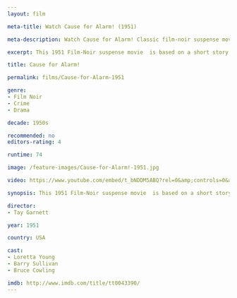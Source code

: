 ```yaml
---
layout: film

meta-title: Watch Cause for Alarm! (1951)

meta-description: Watch Cause for Alarm! Classic film-noir suspense movie. Old classic Film-Noir movies at la La Filmothèque.

excerpt: This 1951 Film-Noir suspense movie  is based on a short story by Larry Marcus. Mr. Jones is an invalid husband who wrongfully believes his wife Ellen  and his doctor are having an affair and also conspiring to kill him. He describes that suspicion in a letter, which creates a serious concern when he suffers a fatal collapse and die.

title: Cause for Alarm!

permalink: films/Cause-for-Alarm-1951

genre:
- Film Noir
- Crime
- Drama

decade: 1950s

recommended: no
editors-rating: 4

runtime: 74

image: /feature-images/Cause-for-Alarm!-1951.jpg

video: https://www.youtube.com/embed/t_bNDDM5ABQ?rel=0&amp;controls=0&amp;showinfo=0

synopsis: This 1951 Film-Noir suspense movie  is based on a short story by Larry Marcus. Mr. Jones is an invalid husband who wrongfully believes his wife Ellen  and his doctor are having an affair and also conspiring to kill him. He describes that suspicion in a letter, which creates a serious concern when he suffers a fatal collapse and die.

director:
- Tay Garnett

year: 1951

country: USA

cast:
- Loretta Young
- Barry Sullivan
- Bruce Cowling

imdb: http://www.imdb.com/title/tt0043390/
---
```

